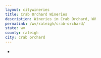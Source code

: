 ```yaml
---
layout: citywineries
title: Crab Orchard Wineries
description: Wineries in Crab Orchard, WV
permalink: /wv/raleigh/crab-orchard/
state: wv
county: raleigh
city: crab orchard
---
```

-
